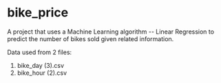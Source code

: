 # bike_price
A project that uses a Machine Learning algorithm -- Linear Regression to predict the number of bikes sold given related information.
 
Data used from 2 files: 
1. bike_day (3).csv
2. bike_hour (2).csv
